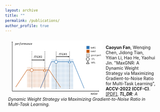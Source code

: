 ```yaml
---
layout: archive
title: ""
permalink: /publications/
author_profile: true
---
```



<div style="display:inline-block; border:2px; margin:10px;">
 <img src="../images/paper_cover_image/ACCV2022.png" style="float:left;" width="300" alt="markdown" align="left" hspace="10px">
<p><b>Caoyun Fan</b>, Wenqing Chen, Jidong Tian, Yitian Li, Hao He, Yaohui Jin. "MaxGNR: A Dynamic Weight Strategy via Maximizing Gradient-to-Noise Ratio for Multi-Task Learning", <b>ACCV-2022 (CCF-C)</b>. 
<a href="https://arxiv.org/abs/2302.09352">[PDF]</a>,
<i><b>TL,DR</b>: A Dynamic Weight Strategy via Maximizing Gradient-to-Noise Ratio in Multi-Task Learning. </i>
</p>
</div>
